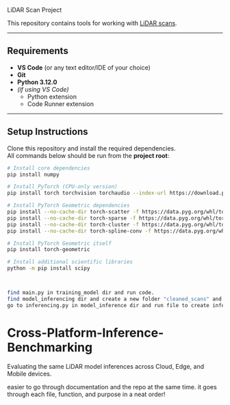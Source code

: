 LiDAR Scan Project

This repository contains tools for working with [LiDAR scans](https://drive.google.com/drive/u/1/folders/1DliNpAwRJkojgTkAah4oK116x1sy3TcZ).

---

## Requirements

- **VS Code** (or any text editor/IDE of your choice)  
- **Git**  
- **Python 3.12.0**  
- *(if using VS Code)*  
  - Python extension  
  - Code Runner extension  

---

## Setup Instructions

Clone this repository and install the required dependencies.  
All commands below should be run from the **project root**:

```bash
# Install core dependencies
pip install numpy

# Install PyTorch (CPU-only version)
pip install torch torchvision torchaudio --index-url https://download.pytorch.org/whl/cpu

# Install PyTorch Geometric dependencies
pip install --no-cache-dir torch-scatter -f https://data.pyg.org/whl/torch-2.8.0+cpu.html
pip install --no-cache-dir torch-sparse -f https://data.pyg.org/whl/torch-2.8.0+cpu.html
pip install --no-cache-dir torch-cluster -f https://data.pyg.org/whl/torch-2.8.0+cpu.html
pip install --no-cache-dir torch-spline-conv -f https://data.pyg.org/whl/torch-2.8.0+cpu.html

# Install PyTorch Geometric itself
pip install torch-geometric

# Install additional scientific libraries
python -m pip install scipy



find main.py in training_model dir and run code. 
find model_inferencing dir and create a new folder "cleaned_scans" and add new scans or scans not used in training.
go to inferencing.py in model_inference dir and run file to create inferences.
```


# Cross-Platform-Inference-Benchmarking
Evaluating the same LiDAR model inferences across Cloud, Edge, and Mobile devices.


easier to go through documentation and the repo at the same time. it goes through each file, function, and purpose in a neat order!
